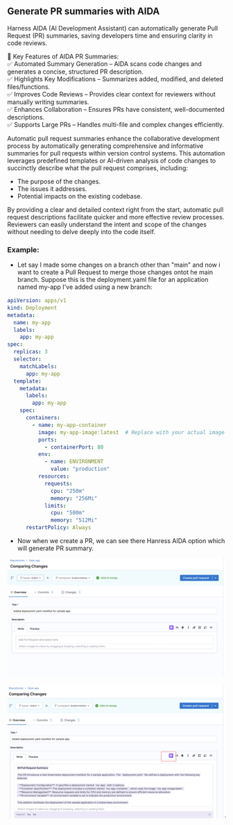 ## Generate PR summaries with AIDA

Harness AIDA (AI Development Assistant) can automatically generate Pull Request (PR) summaries, saving developers time and ensuring clarity in code reviews.

🔹 Key Features of AIDA PR Summaries: </br>
✅ Automated Summary Generation – AIDA scans code changes and generates a concise, structured PR description. </br>
✅ Highlights Key Modifications – Summarizes added, modified, and deleted files/functions. </br>
✅ Improves Code Reviews – Provides clear context for reviewers without manually writing summaries. </br>
✅ Enhances Collaboration – Ensures PRs have consistent, well-documented descriptions. </br>
✅ Supports Large PRs – Handles multi-file and complex changes efficiently. </br>

Automatic pull request summaries enhance the collaborative development process by automatically generating comprehensive and informative summaries for pull requests within version control systems. This automation leverages predefined templates or AI-driven analysis of code changes to succinctly describe what the pull request comprises, including:
- The purpose of the changes.
- The issues it addresses.
- Potential impacts on the existing codebase. </br>

By providing a clear and detailed context right from the start, automatic pull request descriptions facilitate quicker and more effective review processes. Reviewers can easily understand the intent and scope of the changes without needing to delve deeply into the code itself. </br>

### Example:
- Let say I made some changes on a branch other than "main" and now i want to create a Pull Request to merge those changes ontot he main branch. Suppose this is the deployment.yaml file for an application named my-app I've added using a new branch:
```yaml
apiVersion: apps/v1
kind: Deployment
metadata:
  name: my-app
  labels:
    app: my-app
spec:
  replicas: 3
  selector:
    matchLabels:
      app: my-app
  template:
    metadata:
      labels:
        app: my-app
    spec:
      containers:
        - name: my-app-container
          image: my-app-image:latest  # Replace with your actual image
          ports:
            - containerPort: 80
          env:
            - name: ENVIRONMENT
              value: "production"
          resources:
            requests:
              cpu: "250m"
              memory: "256Mi"
            limits:
              cpu: "500m"
              memory: "512Mi"
      restartPolicy: Always
```
- Now when we create a PR, we can see there Hanress AIDA option which will generate PR summary. </br>

![searcho-code](https://github.com/vivekraj601/Harness/blob/8338dacecd2d32816f660373f566cc49e0e63ba0/harness-AI/media/PR.png)
  </br>
  </br>
![searcho-code](https://github.com/vivekraj601/Harness/blob/4738f0f01a5548d543b2b6695927ab9176d9acc1/harness-AI/media/pr3.png)
